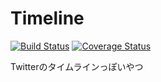 # Timeline
[![Build Status](https://travis-ci.org/TinyKitten/Timeline.svg?branch=develop)](https://travis-ci.org/TinyKitten/Timeline)
[![Coverage Status](https://coveralls.io/repos/github/TinyKitten/Timeline/badge.svg?branch=develop)](https://coveralls.io/github/TinyKitten/Timeline?branch=develop)

Twitterのタイムラインっぽいやつ
